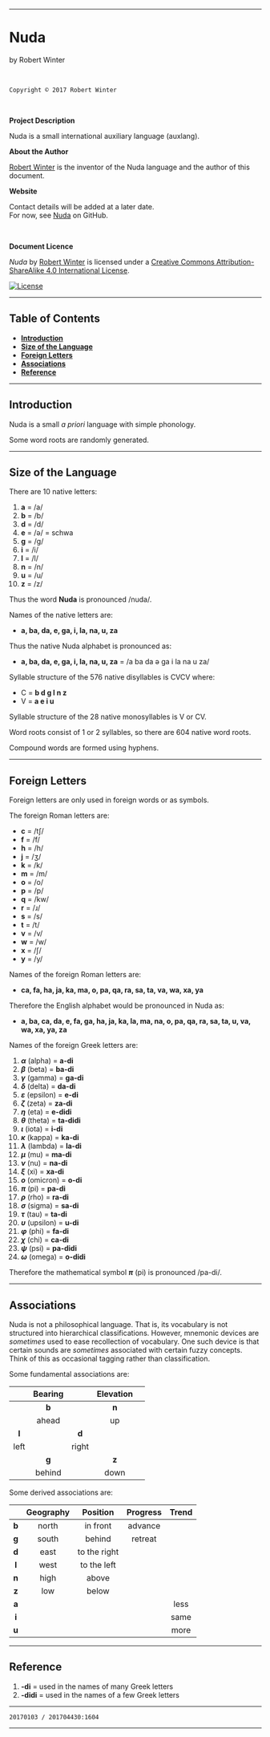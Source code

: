 <meta http-equiv="content-type" content="text/html;charset=utf-8">

---

# Nuda

by Robert Winter

<br/>

`Copyright © 2017 Robert Winter`

<br/>

**Project Description**

Nuda is a small international auxiliary language (auxlang).

**About the Author**

[Robert Winter](https://github.com/Auxlanger/Nuda) is the inventor of the Nuda language and the author of this document.

**Website**

Contact details will be added at a later date.  
For now, see [Nuda](https://github.com/Auxlanger/Nuda) on GitHub.

<br/>

**Document Licence**

*<span xmlns:dct="http://purl.org/dc/terms/" href="http://purl.org/dc/dcmitype/Text" property="dct:title" rel="dct:type">Nuda</span>* by [Robert Winter](https://github.com/Auxlanger/Nuda) is licensed under a <a rel="license" href="http://creativecommons.org/licenses/by-sa/4.0/">Creative Commons Attribution-ShareAlike 4.0 International License</a>.

[![License](https://i.creativecommons.org/l/by-sa/4.0/88x31.png)](http://creativecommons.org/licenses/by-sa/4.0/)

---

## Table of Contents

- [**Introduction**](#introduction)
- [**Size of the Language**](#size-of-the-language)
- [**Foreign Letters**](#foreign-letters)
- [**Associations**](#associations)
- [**Reference**](#reference)

---

## Introduction

Nuda is a small *a priori* language with simple phonology.

Some word roots are randomly generated.
  
---

## Size of the Language

There are 10 native letters:

1. **a** = /a/
1. **b** = /b/
1. **d** = /d/
1. **e** = /ə/ = schwa
1. **g** = /g/
1. **i** = /i/
1. **l** = /l/
1. **n** = /n/
1. **u** = /u/
1. **z** = /z/

Thus the word **Nuda** is pronounced /nuda/.

Names of the native letters are:

- **a, ba, da, e, ga, i, la, na, u, za**

Thus the native Nuda alphabet is pronounced as:

- **a, ba, da, e, ga, i, la, na, u, za** = /a ba da ə ga i la na u za/

Syllable structure of the 576 native disyllables is CVCV where:

- C = **b d g l n z**
- V = **a e i u**

Syllable structure of the 28 native monosyllables is V or CV.

Word roots consist of 1 or 2 syllables, so there are 604 native word roots.

Compound words are formed using hyphens.

---

## Foreign Letters

Foreign letters are only used in foreign words or as symbols.

The foreign Roman letters are:

- **c** = /tʃ/
- **f** = /f/
- **h** = /h/
- **j** = /ʒ/
- **k** = /k/
- **m** = /m/
- **o** = /o/
- **p** = /p/
- **q** = /kw/
- **r** = /ɹ/
- **s** = /s/
- **t** = /t/
- **v** = /v/
- **w** = /w/
- **x** = /ʃ/
- **y** = /y/

Names of the foreign Roman letters are:

- **ca, fa, ha, ja, ka, ma, o, pa, qa, ra, sa, ta, va, wa, xa, ya**

Therefore the English alphabet would be pronounced in Nuda as:

- **a, ba, ca, da, e, fa, ga, ha, ja, ka, la, ma, na, o, pa, qa, ra, sa, ta, u, va, wa, xa, ya, za**

Names of the foreign Greek letters are:

1. ***α*** (alpha) = **a-di**
1. ***β*** (beta) = **ba-di**
1. ***γ*** (gamma) = **ga-di**
1. ***δ*** (delta) = **da-di**
1. ***ε*** (epsilon) = **e-di**
1. ***ζ*** (zeta) = **za-di**
1. ***η*** (eta) = **e-didi**
1. ***θ*** (theta) = **ta-didi**
1. ***ι*** (iota) = **i-di**
1. ***κ*** (kappa) = **ka-di**
1. ***λ*** (lambda) = **la-di**
1. ***μ*** (mu) = **ma-di**
1. ***ν*** (nu) = **na-di**
1. ***ξ*** (xi) = **xa-di**
1. ***ο*** (omicron) = **o-di**
1. ***π*** (pi) = **pa-di**
1. ***ρ*** (rho) = **ra-di**
1. ***σ*** (sigma) = **sa-di**
1. ***τ*** (tau) = **ta-di**
1. ***υ*** (upsilon) = **u-di**
1. ***φ*** (phi) = **fa-di**
1. ***χ*** (chi) = **ca-di**
1. ***ψ*** (psi) = **pa-didi**
1. ***ω*** (omega) = **o-didi**

Therefore the mathematical symbol ***π*** (pi) is pronounced /pa-di/.

---

## Associations

Nuda is not a philosophical language. That is, its vocabulary is not structured into hierarchical classifications. However, mnemonic devices are *sometimes* used to ease recollection of vocabulary. One such device is that certain sounds are *sometimes* associated with certain fuzzy concepts. Think of this as occasional tagging rather than classification.

Some fundamental associations are:

|       | Bearing |       | Elevation |       |
| :---: | :---:   | :---: | :---:     | :---: |
|       | **b**   |       | **n**     |       |
|       | ahead   |       | up        |       |
| **l** |         | **d** |           |       |
| left  |         | right |           |       |
|       | **g**   |       | **z**     |       |
|       | behind  |       | down      |       |

Some derived associations are:

|         | Geography   | Position          | Progress  | Trend     |
| :---:   | :---:       | :---:             | :---:     | :---:     |
| **b**   | north       | in front          | advance   |           |
| **g**   | south       | behind            | retreat   |           |
| **d**   | east        | to the right      |           |           |
| **l**   | west        | to the left       |           |           |
| **n**   | high        | above             |           |           |
| **z**   | low         | below             |           |           |
| **a**   |             |                   |           | less      |
| **i**   |             |                   |           | same      |
| **u**   |             |                   |           | more      |


---

## Reference

1. **-di** = used in the names of many Greek letters
1. **-didi** = used in the names of a few Greek letters

<!--
1. **** = 

-->

---

`20170103 / 201704430:1604`

---
